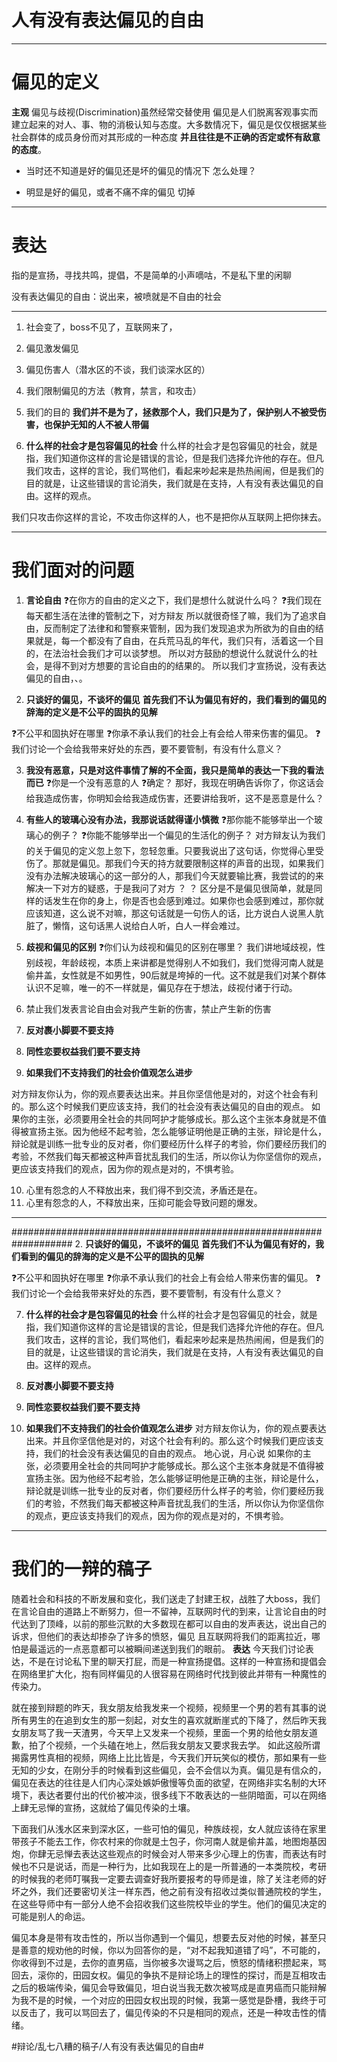 # 人有没有表达偏见的自由
- - - -
# 偏见的定义
**主观**
偏见与歧视(Discrimination)虽然经常交替使用
偏见是人们脱离客观事实而建立起来的对人、事、物的消极认知与态度。大多数情况下，偏见是仅仅根据某些社会群体的成员身份而对其形成的一种态度
**并且往往是不正确的否定或怀有敌意的态度**。


* 当时还不知道是好的偏见还是坏的偏见的情况下
怎么处理？

* 明显是好的偏见，或者不痛不痒的偏见
切掉



- - - -
# 表达
指的是宣扬，寻找共鸣，提倡，不是简单的小声嘀咕，不是私下里的闲聊

没有表达偏见的自由：说出来，被喷就是不自由的社会
- - - -
1. 社会变了，boss不见了，互联网来了，
2. 偏见激发偏见
3. 偏见伤害人（潜水区的不谈，我们谈深水区的）
4. 我们限制偏见的方法（教育，禁言，和攻击）

6. 我们的目的
**我们并不是为了，拯救那个人，我们只是为了，保护别人不被受伤害，也保护无知的人不被人带偏**


7. **什么样的社会才是包容偏见的社会**
什么样的社会才是包容偏见的社会，就是指，我们知道你这样的言论是错误的言论，但是我们选择允许他的存在。但凡我们攻击，这样的言论，我们骂他们，看起来吵起来是热热闹闹，但是我们的目的就是，让这些错误的言论消失，我们就是在支持，人有没有表达偏见的自由。这样的观点。




我们只攻击你这样的言论，不攻击你这样的人，也不是把你从互联网上把你抹去。
- - - -
# 我们面对的问题
1. **言论自由**
❓在你方的自由的定义之下，我们是想什么就说什么吗？
❓我们现在每天都生活在法律的管制之下，对方辩友
所以就很奇怪了嘛，我们为了追求自由，反而制定了法律和和警察来管制，因为我们发现追求为所欲为的自由的结果就是，每一个都没有了自由，在兵荒马乱的年代，我们只有，活着这一个目的，在法治社会我们才可以谈梦想。
所以对方鼓励的想说什么就说什么的社会，是得不到对方想要的言论自由的的结果的。
所以我们才宣扬说，没有表达偏见的自由，、。


2. **只谈好的偏见，不谈坏的偏见**
**首先我们不认为偏见有好的，我们看到的偏见的辞海的定义是不公平的固执的见解**

❓不公平和固执好在哪里
❓你承不承认我们的社会上有会给人带来伤害的偏见。
❓我们讨论一个会给我带来好处的东西，要不要管制，有没有什么意义？





3. **我没有恶意，只是对这件事情了解的不全面，我只是简单的表达一下我的看法而已**
❓你是一个没有恶意的人
❓确定？
那好，我现在明确告诉你了，你这话会给我造成伤害，你明知会给我造成伤害，还要讲给我听，这不是恶意是什么？



4. **有些人的玻璃心没有办法，我那说话就得谨小慎微**
❓那你能不能够举出一个玻璃心的例子？
❓你能不能够举出一个偏见的生活化的例子？
对方辩友认为我们的关于偏见的定义忽上忽下，忽轻忽重。只要我说出了这句话，你觉得心里受伤了。那就是偏见。那我们今天的持方就要限制这样的声音的出现，如果我们没有办法解决玻璃心的这一部分的人，那我们今天就要输比赛，我尝试的的来解决一下对方的疑惑，于是我问了对方
？
？
区分是不是偏见很简单，就是同样的话发生在你的身上，你是否也会感到难过。如果你也会感到难过，那你就应该知道，这么说不对嘛，那这句话就是一句伤人的话，比方说白人说黑人肮脏了，懒惰，这句话黑人说给白人听，白人一样会难过。


5. **歧视和偏见的区别**
❓你们认为歧视和偏见的区别在哪里？
我们讲地域歧视，性别歧视，年龄歧视，本质上来讲都是觉得别人不如我们，我们觉得河南人就是偷井盖，女性就是不如男性，90后就是垮掉的一代。这不就是我们对某个群体认识不足嘛，唯一的不一样就是，偏见存在于想法，歧视付诸于行动。


6. 禁止我们发表言论自由会对我产生新的伤害，禁止产生新的伤害


7. **反对裹小脚要不要支持**
8. **同性恋要权益我们要不要支持**
9. **如果我们不支持我们的社会价值观怎么进步**


对方辩友你认为，你的观点要表达出来。并且你坚信他是对的，对这个社会有利的。那么这个时候我们更应该支持，我们的社会没有表达偏见的自由的观点。
如果你的主张，必须要用全社会的共同呵护才能够成长。那么这个主张本身就是不值得被宣扬主张。因为他经不起考验，怎么能够证明他是正确的主张，辩论是什么，辩论就是训练一批专业的反对者，你们要经历什么样子的考验，你们要经历我们的考验，不然我们每天都被这种声音扰乱我们的生活，所以你认为你坚信你的观点，更应该支持我们的观点，因为你的观点是对的，不惧考验。



10. 心里有怨念的人不释放出来，我们得不到交流，矛盾还是在。
11. 心里有怨念的人，不释放出来，压抑可能会导致问题的爆发。


- - - -


###################################################################
2. **只谈好的偏见，不谈坏的偏见**
**首先我们不认为偏见有好的，我们看到的偏见的辞海的定义是不公平的固执的见解**

❓不公平和固执好在哪里
❓你承不承认我们的社会上有会给人带来伤害的偏见。
❓我们讨论一个会给我带来好处的东西，要不要管制，有没有什么意义？


7. **什么样的社会才是包容偏见的社会**
什么样的社会才是包容偏见的社会，就是指，我们知道你这样的言论是错误的言论，但是我们选择允许他的存在。但凡我们攻击，这样的言论，我们骂他们，看起来吵起来是热热闹闹，但是我们的目的就是，让这些错误的言论消失，我们就是在支持，人有没有表达偏见的自由。这样的观点。


7. **反对裹小脚要不要支持**
8. **同性恋要权益我们要不要支持**
9. **如果我们不支持我们的社会价值观怎么进步**
对方辩友你认为，你的观点要表达出来。并且你坚信他是对的，对这个社会有利的。那么这个时候我们更应该支持，我们的社会没有表达偏见的自由的观点。
地心说，月心说
如果你的主张，必须要用全社会的共同呵护才能够成长。那么这个主张本身就是不值得被宣扬主张。因为他经不起考验，怎么能够证明他是正确的主张，辩论是什么，辩论就是训练一批专业的反对者，你们要经历什么样子的考验，你们要经历我们的考验，不然我们每天都被这种声音扰乱我们的生活，所以你认为你坚信你的观点，更应该支持我们的观点，因为你的观点是对的，不惧考验。


























- - - -
# 我们的一辩的稿子
随着社会和科技的不断发展和变化，我们送走了封建王权，战胜了大boss，我们在言论自由的道路上不断努力，但一不留神，互联网时代的到来，让言论自由的时代达到了顶峰，以前的那些沉默的大多数现在都可以自由的发声表达，说出自己的诉求，但他们的表达却掺杂了许多的愤怒，偏见
且互联网将我们的距离拉近，哪怕是最遥远的一点恶意都可以被瞬间递送到我们的眼前。
**表达**
今天我们讨论表达，不是在讨论私下里的聊天打屁，而是一种宣扬提倡。这样的一种宣扬和提倡会在网络里扩大化，抱有同样偏见的人很容易在网络时代找到彼此并带有一种魔性的传染力。

就在接到辩题的昨天，我女朋友给我发来一个视频，视频里一个男的若有其事的说所有男生的在追到女生的那一刻起，对女生的喜欢就断崖式的下降了，然后昨天我女朋友骂了我一天渣男，今天早上又发来一个视频，里面一个男的给他女朋友道歉，拍了个视频，一个头磕在地上，然后我女朋友又要求我去学。
如此这般所谓揭露男性真相的视频，网络上比比皆是，今天我们开玩笑似的模仿，那如果有一些无知的少女，在刚分手的时候看到这些偏见，会不会信以为真。偏见是有信众的，偏见在表达的往往是人们内心深处嫉妒傲慢等负面的欲望，在网络非实名制的大环境下，表达者要付出的代价被冲淡，很多线下不敢表达的一些阴暗面，可以在网络上肆无忌惮的宣扬，这就给了偏见传染的土壤。

下面我们从浅水区来到深水区，一些可怕的偏见，种族歧视，女人就应该待在家里带孩子不能去工作，你农村来的你就是土包子，你河南人就是偷井盖，地图炮基因炮，你肆无忌惮去表达这些观点的时候会对人带来多少心理上的伤害，而表达有时候也不只是说话，而是一种行为，比如我现在上的是一所普通的一本类院校，考研的时候我的老师叮嘱我一定要去调查好我所要报考的导师是谁，除了关注老师的好坏之外，我们还要密切关注一样东西，他之前有没有招收过类似普通院校的学生，在这些导师中有一部分人绝不会招收我们这些院校毕业的学生。他们的偏见决定的可能是别人的命运。

偏见本身是带有攻击性的，所以当你遇到一个偏见，想要去反对他的时候，甚至只是善意的规劝他的时候，你以为回答你的是，“对不起我知道错了吗”，不可能的，你收得到不过是，去你的直男癌，当你被多次谩骂之后，愤怒的情绪积攒起来，骂回去，滚你的，田园女权。偏见的争执不是辩论场上的理性的探讨，而是互相攻击之后的极端传染，偏见会导致偏见，坦白说当我无数次被骂成是直男癌而只能辩解为我不是的时候，一个对应的田园女权出现的时候，我第一感觉是卧槽，我终于可以反击了，我可以骂回去了，偏见传染的不只是相同的观点，还是一种攻击性的情绪。








#辩论/乱七八糟的稿子/人有没有表达偏见的自由#